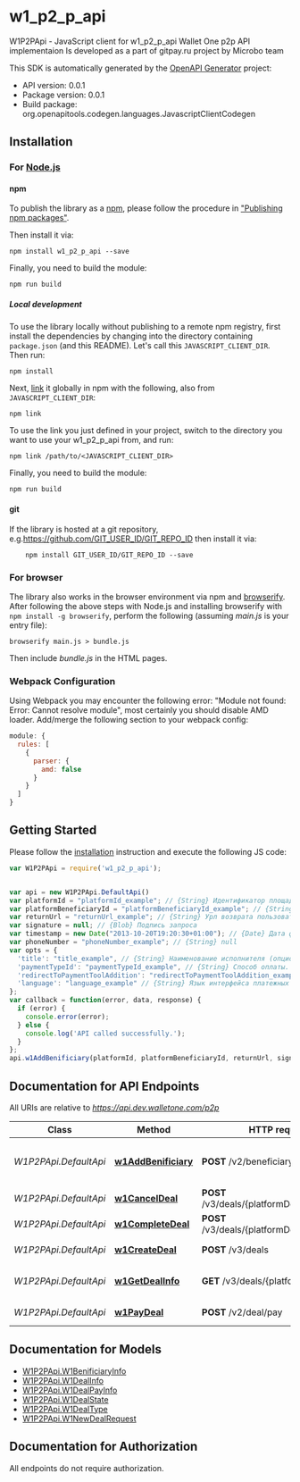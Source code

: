 # w1_p2_p_api

W1P2PApi - JavaScript client for w1_p2_p_api
Wallet One p2p API implementaion Is developed as a part of gitpay.ru project by Microbo team

This SDK is automatically generated by the [OpenAPI Generator](https://openapi-generator.tech) project:

- API version: 0.0.1
- Package version: 0.0.1
- Build package: org.openapitools.codegen.languages.JavascriptClientCodegen

## Installation

### For [Node.js](https://nodejs.org/)

#### npm

To publish the library as a [npm](https://www.npmjs.com/), please follow the procedure in ["Publishing npm packages"](https://docs.npmjs.com/getting-started/publishing-npm-packages).

Then install it via:

```shell
npm install w1_p2_p_api --save
```

Finally, you need to build the module:

```shell
npm run build
```

##### Local development

To use the library locally without publishing to a remote npm registry, first install the dependencies by changing into the directory containing `package.json` (and this README). Let's call this `JAVASCRIPT_CLIENT_DIR`. Then run:

```shell
npm install
```

Next, [link](https://docs.npmjs.com/cli/link) it globally in npm with the following, also from `JAVASCRIPT_CLIENT_DIR`:

```shell
npm link
```

To use the link you just defined in your project, switch to the directory you want to use your w1_p2_p_api from, and run:

```shell
npm link /path/to/<JAVASCRIPT_CLIENT_DIR>
```

Finally, you need to build the module:

```shell
npm run build
```

#### git

If the library is hosted at a git repository, e.g.https://github.com/GIT_USER_ID/GIT_REPO_ID
then install it via:

```shell
    npm install GIT_USER_ID/GIT_REPO_ID --save
```

### For browser

The library also works in the browser environment via npm and [browserify](http://browserify.org/). After following
the above steps with Node.js and installing browserify with `npm install -g browserify`,
perform the following (assuming *main.js* is your entry file):

```shell
browserify main.js > bundle.js
```

Then include *bundle.js* in the HTML pages.

### Webpack Configuration

Using Webpack you may encounter the following error: "Module not found: Error:
Cannot resolve module", most certainly you should disable AMD loader. Add/merge
the following section to your webpack config:

```javascript
module: {
  rules: [
    {
      parser: {
        amd: false
      }
    }
  ]
}
```

## Getting Started

Please follow the [installation](#installation) instruction and execute the following JS code:

```javascript
var W1P2PApi = require('w1_p2_p_api');


var api = new W1P2PApi.DefaultApi()
var platformId = "platformId_example"; // {String} Идентификатор площадки
var platformBeneficiaryId = "platformBeneficiaryId_example"; // {String} Идентификатор исполнителя на стороне площадки
var returnUrl = "returnUrl_example"; // {String} Урл возврата пользователя
var signature = null; // {Blob} Подпись запроса
var timestamp = new Date("2013-10-20T19:20:30+01:00"); // {Date} Дата формирования запроса в часовом поясе UTC+0
var phoneNumber = "phoneNumber_example"; // {String} null
var opts = {
  'title': "title_example", // {String} Наименование исполнителя (опционально)
  'paymentTypeId': "paymentTypeId_example", // {String} Способ оплаты. Перейти к добавлению/выбору инструмента оплаты конкретного способа. Если не передан выбирается способ по умолчанию.
  'redirectToPaymentToolAddition': "redirectToPaymentToolAddition_example", // {String} Перейти сразу к добавлению нового инструмента. Происходит при передаче значения 'True'.
  'language': "language_example" // {String} Язык интерфейса платежных страниц. Доступны ru, en.
};
var callback = function(error, data, response) {
  if (error) {
    console.error(error);
  } else {
    console.log('API called successfully.');
  }
};
api.w1AddBenificiary(platformId, platformBeneficiaryId, returnUrl, signature, timestamp, phoneNumber, opts, callback);

```

## Documentation for API Endpoints

All URIs are relative to *https://api.dev.walletone.com/p2p*

Class | Method | HTTP request | Description
------------ | ------------- | ------------- | -------------
*W1P2PApi.DefaultApi* | [**w1AddBenificiary**](docs/DefaultApi.md#w1AddBenificiary) | **POST** /v2/beneficiary | Добавление (привязка) карты исполнителя
*W1P2PApi.DefaultApi* | [**w1CancelDeal**](docs/DefaultApi.md#w1CancelDeal) | **POST** /v3/deals/{platformDealId}/cancel | Отмена  сделки
*W1P2PApi.DefaultApi* | [**w1CompleteDeal**](docs/DefaultApi.md#w1CompleteDeal) | **POST** /v3/deals/{platformDealId}/complete | Завершение сделки
*W1P2PApi.DefaultApi* | [**w1CreateDeal**](docs/DefaultApi.md#w1CreateDeal) | **POST** /v3/deals | Регистрация сделки
*W1P2PApi.DefaultApi* | [**w1GetDealInfo**](docs/DefaultApi.md#w1GetDealInfo) | **GET** /v3/deals/{platformDealId} | Получение статуса сделки
*W1P2PApi.DefaultApi* | [**w1PayDeal**](docs/DefaultApi.md#w1PayDeal) | **POST** /v2/deal/pay | Оплата сделки


## Documentation for Models

 - [W1P2PApi.W1BenificiaryInfo](docs/W1BenificiaryInfo.md)
 - [W1P2PApi.W1DealInfo](docs/W1DealInfo.md)
 - [W1P2PApi.W1DealPayInfo](docs/W1DealPayInfo.md)
 - [W1P2PApi.W1DealState](docs/W1DealState.md)
 - [W1P2PApi.W1DealType](docs/W1DealType.md)
 - [W1P2PApi.W1NewDealRequest](docs/W1NewDealRequest.md)


## Documentation for Authorization

All endpoints do not require authorization.
